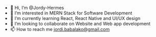 - 👋 Hi, I’m @Jordy-Hermes
- 👀 I’m interested in MERN Stack for Software Development
- 🌱 I’m currently learning React, React Native and UI/UX design
- 💞️ I’m looking to collaborate on Website and Web app development
- 📫 How to reach me jordi.babalako@gmail.com

<!---
Jordy-Hermes/Jordy-Hermes is a ✨ special ✨ repository because its `README.md` (this file) appears on your GitHub profile.
You can click the Preview link to take a look at your changes.
--->
